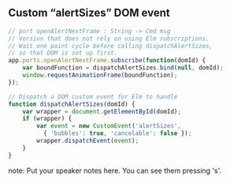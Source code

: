 ##  Custom &ldquo;alertSizes&rdquo; DOM event

```js
// port openAlertNextFrame : String -> Cmd msg
// Version that does not rely on using Elm subscriptions.
// Wait one paint cycle before calling dispatchAlertSizes,
// so that DOM is set up first.
app.ports.openAlertNextFrame.subscribe(function(domId) {
    var boundFunction = dispatchAlertSizes.bind(null, domId);
    window.requestAnimationFrame(boundFunction);
});

// Dispatch a DOM custom event for Elm to handle
function dispatchAlertSizes(domId) {
    var wrapper = document.getElementById(domId);
    if (wrapper) {
        var event = new CustomEvent('alertSizes',
          { 'bubbles': true, 'cancelable': false });
        wrapper.dispatchEvent(event);
    }
}
```

note:
    Put your speaker notes here.
    You can see them pressing 's'.
